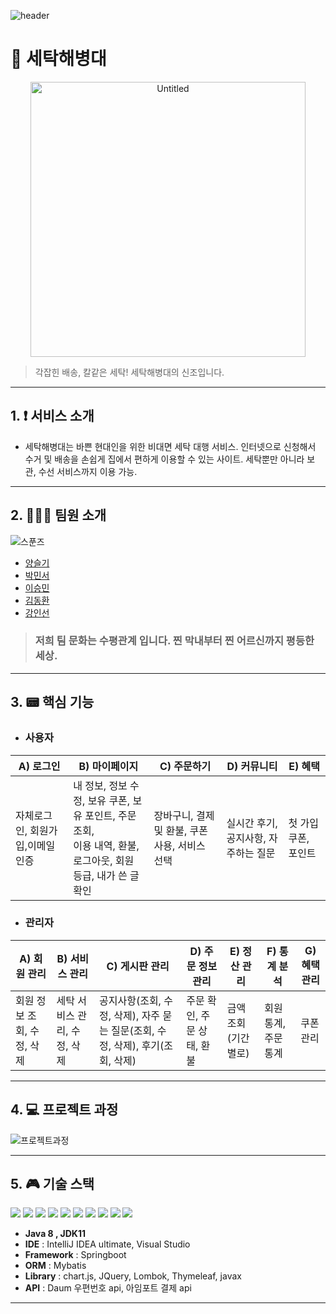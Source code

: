 ![header](https://capsule-render.vercel.app/api?type=wave&color=auto&height=300&section=header&text=SPOONS%20SEHAEHAE&fontSize=70)

# 🥄 세탁해병대

<div align=center>
<img width="440" alt="Untitled" src="https://github.com/spoons-01/spoons-sehaehae/assets/138549341/7a8a640d-53ce-4e64-b936-6e59ddfe70a8">
</div>

> 각잡힌 배송, 칼같은 세탁! 세탁해병대의 신조입니다.

---

## 1. ❗ 서비스 소개

- 세탁해병대는 바쁜 현대인을 위한 비대면 세탁 대행 서비스. 인터넷으로 신청해서 수거 및 배송을 손쉽게 집에서 편하게 이용할 수 있는 사이트. 세탁뿐만 아니라 보관, 수선 서비스까지 이용 가능. 

---


## 2. 🧑‍🤝‍🧑 팀원 소개

![스푼즈](https://github.com/spoons-01/spoons-sehaehae/assets/138549341/0a65951d-5a47-45d6-888d-980bbb9e0eb0)

- [양슬기](https://github.com/asoong2)
- [박민서](https://github.com/gongryongyi)
- [이승민](https://github.com/meen0)
- [김동환](https://github.com/dhnn412)
- [강인선](https://github.com/popipopipoi)

  
> ### 저희 팀 문화는 수평관계 입니다. 찐 막내부터 찐 어르신까지 평등한 세상.

--- 

## 3. 📟 핵심 기능

- <h3>사용자</h3>

|A) 로그인|B) 마이페이지|C) 주문하기|D) 커뮤니티|E) 혜택|
|---|---|---|---|---|
|자체로그인, 회원가입,이메일 인증|내 정보, 정보 수정, 보유 쿠폰, 보유 포인트, 주문 조회,<br> 이용 내역, 환불, 로그아웃, 회원 등급, 내가 쓴 글 확인|장바구니, 결제 및 환불, 쿠폰 사용, 서비스 선택| 실시간 후기, 공지사항, 자주하는 질문|첫 가입 쿠폰, 포인트|

- <h3>관리자</h3>

|A) 회원 관리|B) 서비스 관리|C) 게시판 관리|D) 주문 정보 관리|E) 정산 관리|F) 통계 분석|G) 혜택 관리|
|---|---|---|---|---|---|---|
|회원 정보 조회, 수정, 삭제|세탁 서비스 관리, 수정, 삭제|공지사항(조회, 수정, 삭제), 자주 묻는 질문(조회, 수정, 삭제), 후기(조회, 삭제)|주문 확인, 주문 상태, 환불|금액 조회(기간별로)|회원 통계, 주문 통계|쿠폰 관리|

---

## 4. 💻 프로젝트 과정
![프로젝트과정](https://github.com/spoons-01/spoons-sehaehae/assets/138549341/bbc9693b-9afc-42e2-ae9d-a7ba27546641)

---

## 5. 🎮 기술 스택
 <img src="https://img.shields.io/badge/javascript-F7DF1E?style=flat&logo=javascript&logoColor=white"/> <img src="https://img.shields.io/badge/html5-E34F26?style=flat&logo=html5&logoColor=white"/>
 <img src="https://img.shields.io/badge/css3-1572B6?style=flat&logo=css3&logoColor=white"/>
 <img src="https://img.shields.io/badge/spring-6DB33F?style=flat&logo=spring&logoColor=white"/>
 <img src="https://img.shields.io/badge/springboot-6DB33F?style=flat&logo=springboot&logoColor=white"/>
 <img src="https://img.shields.io/badge/visualstudiocode-007ACC?style=flat&logo=visualstudiocode&logoColor=white"/>
 <img src="https://img.shields.io/badge/mysql-4479A1?style=flat&logo=mysql&logoColor=white"/>
 <img src="https://img.shields.io/badge/jquery-0769AD?style=flat&logo=jquery&logoColor=white"/>
 <img src="https://img.shields.io/badge/thymeleaf-005F0F?style=flat&logo=thymeleaf&logoColor=white"/>
 <img src="https://img.shields.io/badge/mysql-4479A1?style=flat&logo=mysql&logoColor=white"/>

 - **Java 8 , JDK11**
- **IDE** : IntelliJ IDEA  ultimate, Visual Studio
- **Framework** : Springboot
- **ORM** : Mybatis
- **Library** : chart.js, JQuery, Lombok, Thymeleaf, javax
- **API** : Daum 우편번호 api, 아임포트 결제 api

---






